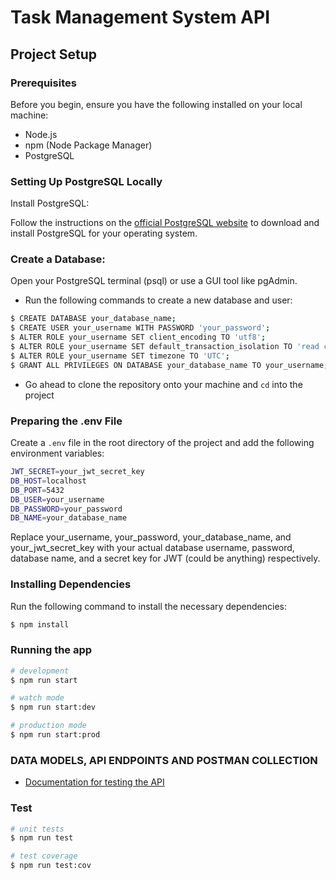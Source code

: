# Task Management System API

## Project Setup
### Prerequisites
Before you begin, ensure you have the following installed on your local machine:

- Node.js
- npm (Node Package Manager)
- PostgreSQL


### Setting Up PostgreSQL Locally
Install PostgreSQL:

Follow the instructions on the [official PostgreSQL website](https://www.postgresql.org/download/) to download and install PostgreSQL for your operating system.


### Create a Database:

Open your PostgreSQL terminal (psql) or use a GUI tool like pgAdmin.
- Run the following commands to create a new database and user:

```bash
$ CREATE DATABASE your_database_name;
$ CREATE USER your_username WITH PASSWORD 'your_password';
$ ALTER ROLE your_username SET client_encoding TO 'utf8';
$ ALTER ROLE your_username SET default_transaction_isolation TO 'read committed';
$ ALTER ROLE your_username SET timezone TO 'UTC';
$ GRANT ALL PRIVILEGES ON DATABASE your_database_name TO your_username;
```

- Go ahead to clone the repository onto your machine and `cd` into the project

### Preparing the .env File
Create a `.env` file in the root directory of the project and add the following environment variables:

```bash
JWT_SECRET=your_jwt_secret_key
DB_HOST=localhost
DB_PORT=5432
DB_USER=your_username
DB_PASSWORD=your_password
DB_NAME=your_database_name
```
Replace your_username, your_password, your_database_name, and your_jwt_secret_key with your actual database username, password, database name, and a secret key for JWT (could be anything) respectively.


### Installing Dependencies
Run the following command to install the necessary dependencies:

```bash
$ npm install
```

### Running the app

```bash
# development
$ npm run start

# watch mode
$ npm run start:dev

# production mode
$ npm run start:prod
```


### DATA MODELS, API ENDPOINTS AND POSTMAN COLLECTION
- [Documentation for testing the API](https://docs.google.com/document/d/1ql0IxcfrYx6Ff81SKlp99XpAuzugy7ju4ffF0fVC6-g/edit?usp=sharing)


### Test

```bash
# unit tests
$ npm run test

# test coverage
$ npm run test:cov
```

